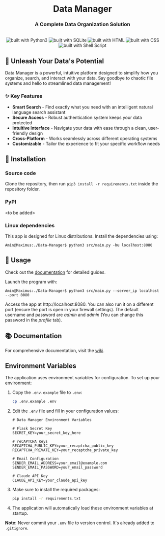 <div align="center">
<br/>
<h1>Data Manager</h1>
<h3>A Complete Data Organization Solution</h3>
<br/>
<img src="https://img.shields.io/badge/Python-14354C?style=for-the-badge&logo=python&logoColor=white" alt="built with Python3" />
<img src="https://img.shields.io/badge/sqlite-%2307405e.svg?style=for-the-badge&logo=sqlite&logoColor=white" alt="built with SQLite" />
<img src="https://img.shields.io/badge/html5-%23E34F26.svg?style=for-the-badge&logo=html5&logoColor=white" alt="built with HTML" />
<img src="https://img.shields.io/badge/css3-%231572B6.svg?style=for-the-badge&logo=css3&logoColor=white" alt="built with CSS" />
<img src="https://img.shields.io/badge/shell_script-%23121011.svg?style=for-the-badge&logo=gnu-bash&logoColor=white" alt="built with Shell Script" />

</div>

## 🚀 Unleash Your Data's Potential

Data Manager is a powerful, intuitive platform designed to simplify how you organize, search, and interact with your data. Say goodbye to chaotic file systems and hello to streamlined data management!

### ✨ Key Features

- **Smart Search** - Find exactly what you need with an intelligent natural language search assistant
- **Secure Access** - Robust authentication system keeps your data protected
- **Intuitive Interface** - Navigate your data with ease through a clean, user-friendly design
- **Cross-Platform** - Works seamlessly across different operating systems
- **Customizable** - Tailor the experience to fit your specific workflow needs

## 🔧 Installation

### Source code
Clone the repository, then run `pip3 install -r requirements.txt` inside the repository folder.

### PyPI
\<to be added\>

### Linux dependencies
This app is designed for Linux distributions. Install the dependencies using:
```console
Amin@Maximus:./Data-Manager$ python3 src/main.py -hu localhost:8080
```

## 🚀 Usage
Check out the [documentation](https://github.com/AminAlam/Data-Manager/wiki) for detailed guides.

Launch the program with:
```console
Amin@Maximus:./Data-Manager$ python3 src/main.py --server_ip localhost --port 8080
```
Access the app at http://localhost:8080. You can also run it on a different port (ensure the port is open in your firewall settings).
The default username and password are *admin* and *admin* (You can change this password in the <em>profile</em> tab).

## 📚 Documentation

For comprehensive documentation, visit the [wiki](https://github.com/AminAlam/Data-Manager/wiki).

## Environment Variables

The application uses environment variables for configuration. To set up your environment:

1. Copy the `.env.example` file to `.env`:
   ```bash
   cp .env.example .env
   ```

2. Edit the `.env` file and fill in your configuration values:
   ```
   # Data Manager Environment Variables
   
   # Flask Secret Key
   SECRET_KEY=your_secret_key_here
   
   # reCAPTCHA Keys
   RECAPTCHA_PUBLIC_KEY=your_recaptcha_public_key
   RECAPTCHA_PRIVATE_KEY=your_recaptcha_private_key
   
   # Email Configuration
   SENDER_EMAIL_ADDRESS=your_email@example.com
   SENDER_EMAIL_PASSWORD=your_email_password
   
   # Claude API Key
   CLAUDE_API_KEY=your_claude_api_key
   ```

3. Make sure to install the required packages:
   ```bash
   pip install -r requirements.txt
   ```

4. The application will automatically load these environment variables at startup.

**Note:** Never commit your `.env` file to version control. It's already added to `.gitignore`.
